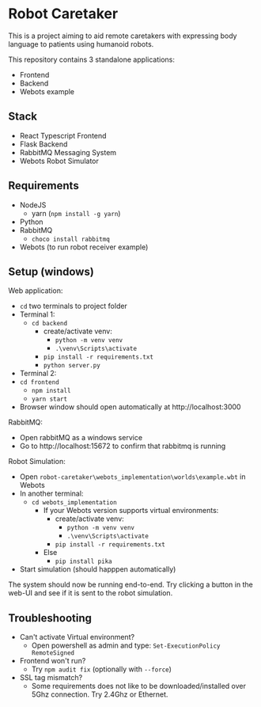 # Robot Caretaker
This is a project aiming to aid remote caretakers with expressing body language to patients using humanoid robots.

This repository contains 3 standalone applications:
- Frontend
- Backend
- Webots example

## Stack
- React Typescript Frontend
- Flask Backend
- RabbitMQ Messaging System
- Webots Robot Simulator

## Requirements
- NodeJS
    - yarn (`npm install -g yarn`)
- Python
- RabbitMQ
    - `choco install rabbitmq`
- Webots (to run robot receiver example)

## Setup (windows)
Web application:
- `cd` two terminals to project folder
- Terminal 1:
    - `cd backend`
        - create/activate venv:
            - `python -m venv venv`
            - `.\venv\Scripts\activate`
        - `pip install -r requirements.txt`
        - `python server.py`
- Terminal 2:
- `cd frontend`
    - `npm install`
    - `yarn start`
- Browser window should open automatically at http://localhost:3000

RabbitMQ:
- Open rabbitMQ as a windows service
- Go to http://localhost:15672 to confirm that rabbitmq is running

Robot Simulation:
- Open `robot-caretaker\webots_implementation\worlds\example.wbt` in Webots
- In another terminal:
    - `cd webots_implementation`
        - If your Webots version supports virtual environments:
            - create/activate venv:
                - `python -m venv venv`
                - `.\venv\Scripts\activate`
            - `pip install -r requirements.txt`
        - Else
            - `pip install pika`
- Start simulation (should happpen automatically)

The system should now be running end-to-end.
Try clicking a button in the web-UI and see if it is sent to the robot simulation.

## Troubleshooting
- Can't activate Virtual environment?
    - Open powershell as admin and type: `Set-ExecutionPolicy RemoteSigned`
- Frontend won't run?
    - Try `npm audit fix` (optionally with `--force`)
- SSL tag mismatch?
    - Some requirements does not like to be downloaded/installed over 5Ghz connection. Try 2.4Ghz or Ethernet.
